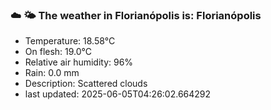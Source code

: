 ### ☁️ 🌤️  The weather in Florianópolis is: Florianópolis

- Temperature: 18.58°C
- On flesh: 19.0°C
- Relative air humidity: 96%
- Rain: 0.0 mm
- Description: Scattered clouds
- last updated: 2025-06-05T04:26:02.664292
